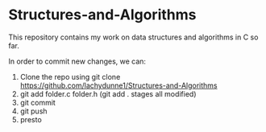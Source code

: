 # Structures-and-Algorithms
This repository contains my work on data structures and algorithms in C so far.

In order to commit new changes, we can:

1. Clone the repo using git clone https://github.com/lachydunne1/Structures-and-Algorithms
2. git add folder.c folder.h (git add . stages all modified)
3. git commit
4. git push
5. presto
